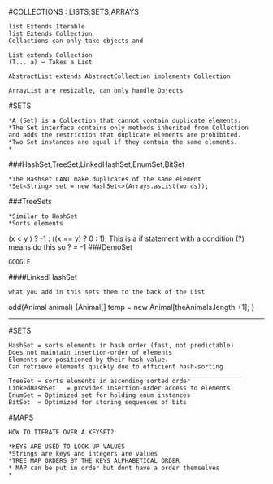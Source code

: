 #COLLECTIONS : LISTS;SETS;ARRAYS

```
list Extends Iterable 
list Extends Collection
Collactions can only take objects and 
```
```
List extends Collection
(T... a) = Takes a List
```
```
AbstractList extends AbstractCollection implements Collection
```
```
ArrayList are resizable, can only handle Objects
```
#SETS
```
*A (Set) is a Collection that cannot contain duplicate elements.
*The Set interface contains only methods inherited from Collection 
and adds the restriction that duplicate elements are prohibited.
*Two Set instances are equal if they contain the same elements.
*
```
###HashSet,TreeSet,LinkedHashSet,EnumSet,BitSet
```
*The Hashset CANT make duplicates of the same element
*Set<String> set = new HashSet<>(Arrays.asList(words));
```
###TreeSets
```
*Similar to HashSet
*Sorts elements 
```
(x < y ) ? -1 : ((x == y) ? 0 : 1);
This is a if statement with a condition 
(?) means do this so 
? = -1
###DemoSet
```
GOOGLE
```

####LinkedHashSet
```
what you add in this sets them to the back of the List
```
add(Animal animal)
{Animal[] temp = new Animal[theAnimals.length +1];
}
*******
#SETS 
```
HashSet = sorts elements in hash order (fast, not predictable)
Does not maintain insertion-order of elements
Elements are positioned by their hash value.
Can retrieve elements quickly due to efficient hash-sorting
________________________________________________________________
TreeSet = sorts elements in ascending sorted order
LinkedHashSet	= provides insertion-order access to elements
EnumSet	= Optimized set for holding enum instances
BitSet	= Optimized for storing sequences of bits
```
#MAPS
```
HOW TO ITERATE OVER A KEYSET?

```
```
*KEYS ARE USED TO LOOK UP VALUES
*Strings are keys and integers are values
*TREE MAP ORDERS BY THE KEYS ALPHABETICAL ORDER
* MAP can be put in order but dont have a order themselves
* 
```